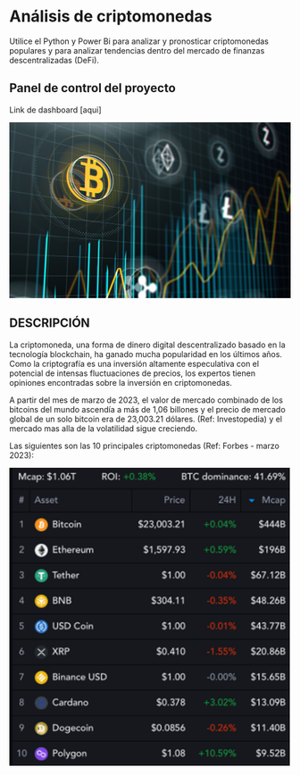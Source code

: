 # Análisis de criptomonedas
Utilice el  Python y Power Bi para analizar y pronosticar criptomonedas populares y para analizar tendencias dentro del mercado de finanzas descentralizadas (DeFi).

## Panel de control del proyecto
Link de dashboard [aqui]




![Blockchain](./images/Cryptocurrency-Bitcoin-Blockchian-Dice.jpg)

## DESCRIPCIÓN

La criptomoneda, una forma de dinero digital descentralizado basado en la tecnología blockchain, ha ganado mucha popularidad en los últimos años. Como la criptografía es una inversión altamente especulativa con el potencial de intensas fluctuaciones de precios, los expertos tienen opiniones encontradas sobre la inversión en criptomonedas.

A partir del mes de marzo de 2023, el valor de mercado combinado de los bitcoins del mundo ascendía a más de 1,06 billones y el precio de mercado global de un solo bitcoin era de 23,003.21 dólares. (Ref: Investopedia) y el mercado mas alla de la volatilidad sigue creciendo.


Las siguientes son las 10 principales criptomonedas (Ref: Forbes - marzo 2023):

![Top_10](./images/960x0.png.webp)


